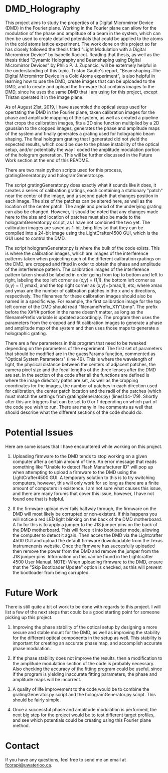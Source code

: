 # DMD_Holography
This project aims to study the properties of a Digital Micromirror Device (DMD) in the Fourier plane. Working in the Fourier plane can allow for the modulation of the phase and amplitude of a beam in the system, which can then be used to create detailed potentials that could be applied to the atoms in the cold atoms lattice experiment. The work done on this project so far has closely followed the thesis titled "Light Modulation with a Digital Micromirror Device" by Isabelle Racicot. Reading that thesis, as well as the thesis titled "Dynamic Holography and Beamshaping using Digital Micromirror Devices" by Philip P. J. Zupancic, will be extermely helpful in the understanding of this topic. Tristan Gautie's report, "Beamshaping :The Digital Micromirror Device in a Cold Atoms experiment", is also helpful in learning how to use the DMD, create images that can be uploaded to the DMD, and to create and upload the firmware that contains images to the DMD, since he uses the same DMD that I am using for this project, except Tristan operated it in the image plane. 

As of August 21st, 2019, I have assembled the optical setup used for opertating the DMD in the Fourier plane, taken calibration images for the phase and amplitude mapping of the system, as well as created a pipeline that crops the calibration images, fits a 2D sine function multiplied by a 2D gaussian to the cropped images, generates the phase and amplitude maps of the system and finally generates a grating used for holographic beam shaping. The final hologram grating that I generated did not yield the expected results, which could be due to the phase instability of the optical setup, and/or potentially the way I coded the amplitude modulation portion of the hologram generation. This will be further discussed in the Future Work section at the end of this README.

There are two main python scripts used for this process, gratingGenerator.py and hologramGenerator.py.

The script gratingGenerator.py does exactly what it sounds like it does, it creates a series of calibration gratings, each containing a stationary "patch" near the center of the image, and a second patch that changes position in each image. The size of the patches can be altered here, as well as the location of the center patch. The angle and period of the underlying grating can also be changed. However, it should be noted that any changes made here to the size and location of patches must also be made to the hologramGenerator.py script, as I have not combined the two yet. The calibration images are saved as 1-bit .bmp files so that they can be compiled into a 24-bit image using the LightCrafter4500 GUI, which is the GUI used to control the DMD. 

The script hologramGenerator.py is where the bulk of the code exists. This is where the calibration images, which are images of the interference patterns taken when projecting each of the different calibration gratings on the DMD, are cropped and fitted in order to obtain the phase and amplitude of the interference pattern. The calibration images of the interference pattern taken should be labeled in order going from top to bottom and left to right, labeling the top left corner as (x,y) = (1,1), the bottom left corner as (x,y) = (1,ymax), and the top right corner as (x,y)=(xmax,1), etc; where xmax and ymax are the number of calibration patches in the x and y directions, respectively. The filenames for these calibration images should also be named in a specific way. For example, the first calibration image for the top left corner of the DMD should read "filenamePrefix_X1Y1.bmp". The prefix before the X#Y# portion in the name doesn't matter, as long as the filenamePrefix variable is updated accordingly. The program then uses the parameters from the cropped and fit calibration images to generate a phase and amplitude map of the system and then uses those maps to generate a holographic grating. 

There are a few parameters in this program that need to be tweaked depending on the parameters of the experiment. The first set of parameters that should be modified are in the guessParams function, commented as "Optical System Parameters" (line 49). This is where the wavelength of light, the physical distance between the centers of adjacent patches, the camera pixel size and the focal lengths of the three lenses after the DMD are set. In the section of the code after all the functions are defined is where the image directory paths are set, as well as the cropping coordinates for the images, the number of patches in each direction used for calibration, the center patch location and the radii of the patches (which must match the settings from gratingGenerator.py) (lines144-179). Shortly after this are triggers that can be set to 0 or 1 depending on which part of the code you wish to run. There are many in line comments as well that should describe what the different sections of the code should do. 

# Potential Issues
Here are some issues that I have encountered while working on this project. 

1) Uploading firmware to the DMD tends to stop working on a given computer after a certain amount of time. An error message that reads something like "Unable to detect Flash Manufacturer ID" will pop up when attempting to upload a firmware to the DMD using the LightCrafter4500 GUI. A temporary solution to this is to try switching computers, however, this will only work for so long as there are a finite amount of computers in existence. I am not sure what causes this issue, and there are many forums that cover this issue, however, I have not found one that is helpful.  

2) If the firmware upload ever fails halfway through, the firmware on the DMD will most likely be corrupted or non-existent. If this happens you will notice a red LED light blinking on the back of the DMD motherboard. A fix for this is to apply a jumper to the J18 jumper pins on the back of the DMD motherboard. This will force it into bootloader mode, allowing the computer to detect it again. Then acces the DMD via the Lightcrafter 4500 GUI and upload the default firmware downloadable from the Texas Instrumenents website. Once the firmware has succesfully uploaded then remove the power from the DMD and remove the jumper from the J18 jumper pins. Information on this can be found in the Lightcrafter 4500 User Manual. NOTE: When uploading firmware to the DMD, ensure that the "Skip Bootloader Update" option is checked, as this will prevent the bootloader from being corrupted. 

# Future Work
There is still quite a bit of work to be done with regards to this project. I will list a few of the next steps that could be a good starting point for someone picking up this project. 

1) Improving the phase stability of the optical setup by designing a more secure and stable mount for the DMD, as well as improving the stability for the different optical components in the setup as well. This stability is important for creating an accurate phase map, and accomplish accurate phase modulation.

2) If the phase stability does not improve the results, then a modification to the amplitude modulation section of the code is probably necessary. Also checking the accuracy of the fitting program could be useful, since if the program is yielding inaccurate fitting parameters, the phase and amplitude maps will be incorrect. 

3) A quality of life improvement to the code would be to combine the gratingGenerator.py script and the hologramGenerator.py script. This should be fairly simple.

4) Once a successful phase and amplitude modulation is performed, the next big step for the project would be to test different target profiles, and see which potentials could be creating using this Fourier plane method. 

# Contact
If you have any questions, feel free to send me an email at fcorapi@uwaterloo.ca. 
